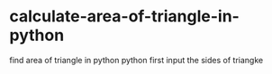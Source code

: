 # calculate-area-of-triangle-in-python
find area of triangle in python
python
first input the sides of triangke 
